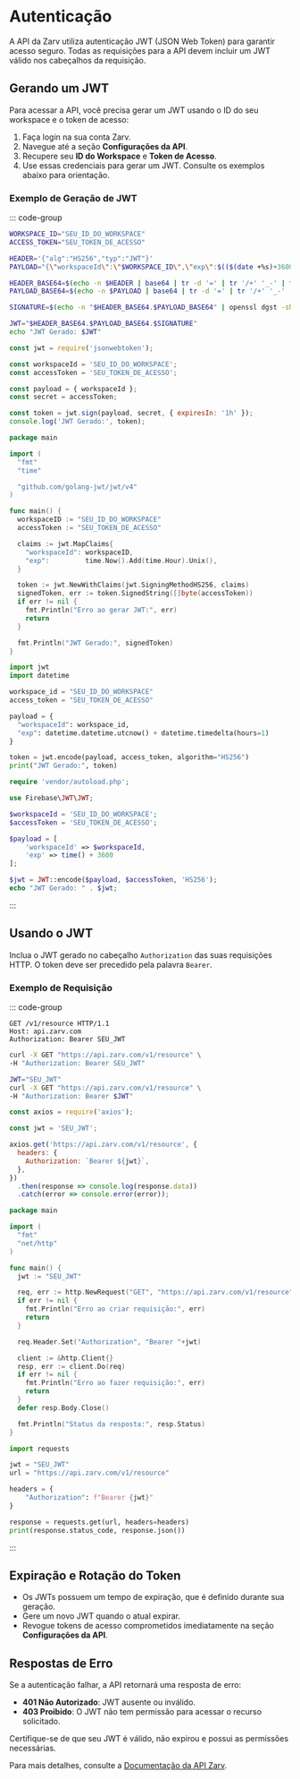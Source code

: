 # Autenticação

A API da Zarv utiliza autenticação JWT (JSON Web Token) para garantir acesso seguro. Todas as requisições para a API devem incluir um JWT válido nos cabeçalhos da requisição.

## Gerando um JWT

Para acessar a API, você precisa gerar um JWT usando o ID do seu workspace e o token de acesso:

1. Faça login na sua conta Zarv.
2. Navegue até a seção **Configurações da API**.
3. Recupere seu **ID do Workspace** e **Token de Acesso**.
4. Use essas credenciais para gerar um JWT. Consulte os exemplos abaixo para orientação.

### Exemplo de Geração de JWT

::: code-group

```sh [Bash]
WORKSPACE_ID="SEU_ID_DO_WORKSPACE"
ACCESS_TOKEN="SEU_TOKEN_DE_ACESSO"

HEADER='{"alg":"HS256","typ":"JWT"}'
PAYLOAD="{\"workspaceId\":\"$WORKSPACE_ID\",\"exp\":$(($(date +%s)+3600))}"

HEADER_BASE64=$(echo -n $HEADER | base64 | tr -d '=' | tr '/+' '_-' | tr -d '\n')
PAYLOAD_BASE64=$(echo -n $PAYLOAD | base64 | tr -d '=' | tr '/+' '_-' | tr -d '\n')

SIGNATURE=$(echo -n "$HEADER_BASE64.$PAYLOAD_BASE64" | openssl dgst -sha256 -hmac $ACCESS_TOKEN -binary | base64 | tr -d '=' | tr '/+' '_-' | tr -d '\n')

JWT="$HEADER_BASE64.$PAYLOAD_BASE64.$SIGNATURE"
echo "JWT Gerado: $JWT"
```

```js [Node.js]
const jwt = require('jsonwebtoken');

const workspaceId = 'SEU_ID_DO_WORKSPACE';
const accessToken = 'SEU_TOKEN_DE_ACESSO';

const payload = { workspaceId };
const secret = accessToken;

const token = jwt.sign(payload, secret, { expiresIn: '1h' });
console.log('JWT Gerado:', token);
```

```go [Go]
package main

import (
  "fmt"
  "time"

  "github.com/golang-jwt/jwt/v4"
)

func main() {
  workspaceID := "SEU_ID_DO_WORKSPACE"
  accessToken := "SEU_TOKEN_DE_ACESSO"

  claims := jwt.MapClaims{
    "workspaceId": workspaceID,
    "exp":         time.Now().Add(time.Hour).Unix(),
  }

  token := jwt.NewWithClaims(jwt.SigningMethodHS256, claims)
  signedToken, err := token.SignedString([]byte(accessToken))
  if err != nil {
    fmt.Println("Erro ao gerar JWT:", err)
    return
  }

  fmt.Println("JWT Gerado:", signedToken)
}
```

```py [Python]
import jwt
import datetime

workspace_id = "SEU_ID_DO_WORKSPACE"
access_token = "SEU_TOKEN_DE_ACESSO"

payload = {
  "workspaceId": workspace_id,
  "exp": datetime.datetime.utcnow() + datetime.timedelta(hours=1)
}

token = jwt.encode(payload, access_token, algorithm="HS256")
print("JWT Gerado:", token)
```

```php [PHP]
require 'vendor/autoload.php';

use Firebase\JWT\JWT;

$workspaceId = 'SEU_ID_DO_WORKSPACE';
$accessToken = 'SEU_TOKEN_DE_ACESSO';

$payload = [
    'workspaceId' => $workspaceId,
    'exp' => time() + 3600
];

$jwt = JWT::encode($payload, $accessToken, 'HS256');
echo "JWT Gerado: " . $jwt;
```

:::

## Usando o JWT

Inclua o JWT gerado no cabeçalho `Authorization` das suas requisições HTTP. O token deve ser precedido pela palavra `Bearer`.

### Exemplo de Requisição

::: code-group

```http [HTTP]
GET /v1/resource HTTP/1.1
Host: api.zarv.com
Authorization: Bearer SEU_JWT
```

```bash [cURL]
curl -X GET "https://api.zarv.com/v1/resource" \
-H "Authorization: Bearer SEU_JWT"
```

```bash [Bash]
JWT="SEU_JWT"
curl -X GET "https://api.zarv.com/v1/resource" \
-H "Authorization: Bearer $JWT"
```

```js [Node.js]
const axios = require('axios');

const jwt = 'SEU_JWT';

axios.get('https://api.zarv.com/v1/resource', {
  headers: {
    Authorization: `Bearer ${jwt}`,
  },
})
  .then(response => console.log(response.data))
  .catch(error => console.error(error));
```

```go [Go]
package main

import (
  "fmt"
  "net/http"
)

func main() {
  jwt := "SEU_JWT"

  req, err := http.NewRequest("GET", "https://api.zarv.com/v1/resource", nil)
  if err != nil {
    fmt.Println("Erro ao criar requisição:", err)
    return
  }

  req.Header.Set("Authorization", "Bearer "+jwt)

  client := &http.Client{}
  resp, err := client.Do(req)
  if err != nil {
    fmt.Println("Erro ao fazer requisição:", err)
    return
  }
  defer resp.Body.Close()

  fmt.Println("Status da resposta:", resp.Status)
}
```

```py [Python]
import requests

jwt = "SEU_JWT"
url = "https://api.zarv.com/v1/resource"

headers = {
    "Authorization": f"Bearer {jwt}"
}

response = requests.get(url, headers=headers)
print(response.status_code, response.json())
```

:::

## Expiração e Rotação do Token

- Os JWTs possuem um tempo de expiração, que é definido durante sua geração.
- Gere um novo JWT quando o atual expirar.
- Revogue tokens de acesso comprometidos imediatamente na seção **Configurações da API**.

## Respostas de Erro

Se a autenticação falhar, a API retornará uma resposta de erro:

- **401 Não Autorizado**: JWT ausente ou inválido.
- **403 Proibido**: O JWT não tem permissão para acessar o recurso solicitado.

Certifique-se de que seu JWT é válido, não expirou e possui as permissões necessárias.

Para mais detalhes, consulte a [Documentação da API Zarv](https://api.zarv.com/docs).
